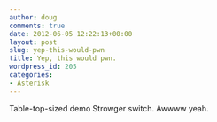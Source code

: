 ```yaml
---
author: doug
comments: true
date: 2012-06-05 12:22:13+00:00
layout: post
slug: yep-this-would-pwn
title: Yep, this would pwn.
wordpress_id: 205
categories:
- Asterisk
---
```




Table-top-sized demo Strowger switch. Awwww yeah.
